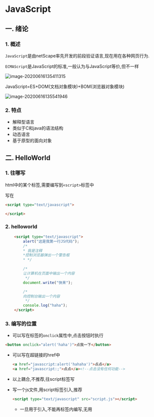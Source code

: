 # JavaScript

## 一. 绪论

### 1. 概述

`JavaScript`是由netScape率先开发的前段验证语言,现在用在各种网页行为.

`ECMAScript`是JavaScript的标准,一般认为与JavaScript等价,但不一样

![image-20200616135411315](C:\Users\carrzhou\AppData\Roaming\Typora\typora-user-images\image-20200616135411315.png)

JavaScript=ES+DOM(文档对象模块)+BOM(浏览器对象模块)

![image-20200616135541946](C:\Users\carrzhou\AppData\Roaming\Typora\typora-user-images\image-20200616135541946.png)

### 2. 特点

* 解释型语言
* 类似于C和java的语法结构
* 动态语言
* 基于原型的面向对象

## 二. HelloWorld

### 1. 往哪写

html中的某个标签,需要编写到`<script>`标签中

写在<head>

```html
<script type="text/javascript">

</script>
```

### 2. helloworld

```html
    <script type="text/javascript">
        alert("这是我第一行JS代码");
        /*
        * 我是注释
        *控制浏览器弹出一个警告框
        * */

        /*
        让计算机在页面中输出一个内容
         */
        document.write("快来");

        /*
        向控制台输出一个内容
         */
        console.log("haha");
    </script>
```

### 3. 编写的位置

* 可以写在标签的`onclick`属性中,点击按钮时执行

```html
<button onclick="alert('haha')">点我一下</button>
```

* 可以写在超链接的href中

  ```html
  <a href="javascript:alert('hahaha')">点点</a>
  <a href="javascript:;">点点</a><!--点击没有任何功能-->
  ```

* 以上耦合,不推荐,往script标签写

* 写一个js文件,用script标签引入,推荐

  ```html
  <script type="text/javascript" src="script.js"></script>
  ```

  * 一旦用于引入,不能再标签内编写,无用

